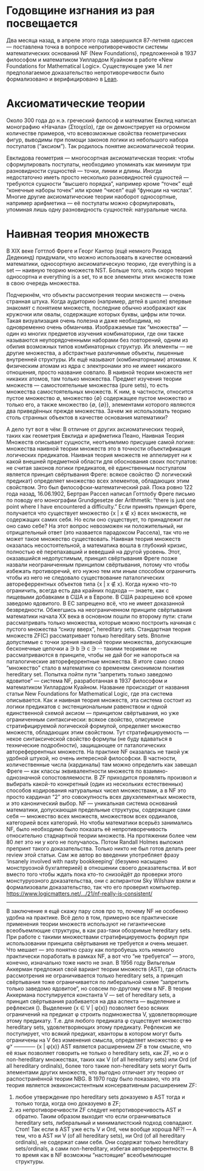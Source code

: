 Годовщине изгнания из рая посвещается
=====================================

Два месяца назад, в апреле этого года завершился 87-летняя одиссея — поставлена точка в вопросе непротиворечивости системы математических оснований
NF (New Foundations), предложенной в 1937 философом и математиком Уиллардом Куайном в работе «New Foundations for Mathematical Logic».
Существующее уже 14 лет предполагаемое доказательство непротиворечивости было формализовано и верифицировано в [Lean](https://lean-lang.org/).

# Аксиоматические теории

Около 300 года до н.э. греческий философ и математик Евклид написал монографию «Начала» (Στοιχεῖα), где он демонстрирует на огромном количестве примеров,
что всевозможные свойства геометрических фигур, выводимы при помощи законов логики из небольшого набора постулатов (“аксиом”).
Так родилось понятие аксиоматической теории.

Евклидова геометрия — многосортная аксиоматическая теория: чтобы сформулировать постулаты, необходимо упоминать как минимум три разновидности сущностей —
точки, линии и длины. Иногда недостаточно иметь просто несколько разновидностей сущностей — требуются сущности “высшего порядка”, например кроме “точек”
ещё “конечные наборы точек” или кроме “чисел” ещё “функции на числах”. Многие другие аксиоматические теории наоборот односортные, например арифметика —
её постулаты можно сформулировать, упоминая лишь одну разновидность сущностей: натуральные числа.

# Наивная теория множеств

В XIX веке Готтлоб Фреге и Георг Кантор (ещё немного Рихард Дедекинд) придумали, что можно использовать в качестве оснований математики, односортную
аксиоматическую теорию, где everything is a set — наивную теорию множеств NST. Больше того, коль скоро теория односортна и everything is a set, то и
все элементы этих множеств тоже в свою очередь множества.

Подчеркнём, что объекты рассмотрения теории множеств — очень странная штука. Когда аудиторию (например, детей в школе) впервые знакомят с понятием множеств, последние обычно изображают
как кружочки или овалы, содержащие которых буквы, цифры или точки. Такая визуализация очень полезна и даже необходима, но одновременно очень обманчива. Изображаемые так “множества” —
один из многих предметов изучения комбинаторики, где они также называются неупорядоченными наборами без повторений, одним из обилия возможных типов комбинаторных структур. Их элементы — не другие множества, а абстрактные различимые объекты, лишенные внутренней структуры. Их ещё называют (комбинаторными) атомами. К физическим атомам из ядра с электронами это не имеет никакого отношения, просто название совпало.
В наивной теории множеств нет никаких атомов, там только множества. Предмет изучения теории множеств — самостоятельные множества (pure sets), то есть множества самостоятельных множеств. К ним, в частности, относится пустое множество ∅, множество {∅} содержащее пустое множество и только его, а также множество {∅, {∅}}, элементами которого являются два приведённых прежде множества.
Зачем же использовать теорию столь странных объектов в качестве основания математики?

А дело тут вот в чём: В отличие от других аксиоматических теорий, таких как геометрия Евклида и арифметика Пеано, Наивная Теория Множеств описывает сущности, неотъемлимо присущие самой логике: множества наивной теории множеств это в точности объектификация логических предикатов. Наивная теория множеств не аппелирует ни к какой внешней предметной области для обоснования своих постулатов: не считая законов логики предикатов, её единственным постулатом является принцип свёртывания Фреге: всякое свойство 😊 логический предикат) определяет множество всех элементов, обладающих этим свойством.
Это был философски-математический рай. Пока ровно 122 года назад, 16.06.1902, Бертран Рассел написал Готтлобу Фреге письмо по поводу его монографии Grundgesetze der Arithmetik: “there is just one point where I have encountered a difficulty.”
Если принять принцип Фреге, получается что существует множество {x | x ∉ x} всех множеств, не содержащих самих себя. Но если оно существует, то принадлежит ли оно само себе? На этот вопрос невозможен ни положительный, ни отрицательный ответ (это назвается парадоксом Рассела), так что не может такое множество существовать.
Наивная теория множеств оказалась несостоятельной, а математика вошла в глубокий кризис, полностью её перепахавший и веведший на другой уровень.
Этот, оказавшийся недопустимым, принцип свёртывания Фреге позже назвали неограниченным принципом свёртывания, потому что чтобы избежать противоречий, его нужно тем или иным способом ограничить чтобы из него не следовало существование паталогических автореферрентных объектов типа {x | x ∉ x}.
Когда нужно что-то ограничить, всегда есть два крайних подхода — знаете, как с пищевыми добавками в США и в Европе. В США разрешено всё кроме заведомо ядовитого. В ЕС запрещено всё, что не имеет доказанной безвредности.
Обжегшись на неограниченном принципе свёртывания математики начала XX века в основном пошли по второму пути: стали рассматривать только множества, которые можно построить начиная с пустого множества “снизу вверх”, hereditary sets.
Стандартная теория множеств ZF(C) рассматривает только hereditary sets. Вполне допустимые с точки зрения наивной теории множества, допускающие бесконечные цепочки a ∋ b ∋ c ∋ ··· такими теориями не рассматриваются в принципе, чтобы не дай бог не напороться на паталогические автореферрентные множества. В итоге само слово “множество” стало в математике со временем синонимом понития hereditary set.
Попытка пойти пути ”запретить только заведомо ядовитое“ — система NF, разработанная в 1937 философом и математиком Уиллардом Куайном. Название происходит от названия статьи New Foundations for Mathematical Logic, где эта система описывается. Как и наивная теория множеств, эта система состоит из логики предикатов с экстенциональным равенством и одной единственной схемой аксиом — принципом свёртывания, но уже ограниченным синтаксически: всякое свойство, описуемое стратифицируемой логической формулой, определяет множество множеств, обладающих этим свойством. Тут стратифицируемость — некое синтаксической свойство формулы (не буду вдаваться в технические подробности), защищающее от паталогических автореферрентных множеств.
На практике NF оказалась не такой уж удобной штукой, но очень интересной философски.
В частности, количественные числа (кардиналы) там можно определить как завещал Фреге — как классы эквивалентности множеств по взаимно-однозначной сопостовляемости. В ZF приходится проявлять произвол и выбирать какой-то конкретный (один из нескольких естественных) способов кодирования натуральных чисел множествами, а в NF это просто кардинал “2” это совокупность всех двухэлементных множеств, и это канонический выбор.
NF — уникальная система оснований математики, допускающая предельные структуры, содержащие сами себя — множество всех множеств, множеством всех ординалов, категорией всех категорий.
Но чтобы математики всерьёз занимались NF, было необходимо было показать её непротиворечивость относительно стаднартной теории множеств. На протяжении более чем 80 лет это ни у кого не получалось. Потом Randall Holmes выложил препринт такого доказательства. Только никто не был готов делать peer review этой статьи. Сам же автор во введении употребляет фразу ‘insanely involved with nasty bookkeeping’ (безумно насыщено монструозной бухгалтерией) в отношении своего доказательства. И вот вместо того чтобы ждать пока кто-то снизойдёт до проверки этого монстуруозного доказательства, они с аспирантом Sky Wilshaw взяли и формализовали доказательство, так что его проверил компьютер.
https://www.logicmatters.net/.../21/nf-really-is-consistent/
* * *
В заключение я ещё скажу пару слов про то, почему NF не особенно удобна на практике. Всё дело в том, примерно все практические применения теории множеств используют не гигантические всеобъемлющие структуры, в как раз-таки обозримые hereditary sets. При работе с такими множествами стратифицируемость формул при использовании принципа свёртывания не требуется и очень мешает.
Что мешает — это понятно сразу как попробуешь хоть немного практически поработать в рамках NF, а вот что “не требуется” — этого, конечно, изначально тоже никто не знал. 
В 1956 году Вильгельм Аккерман предложил свой вариант теории множеств (AST), где область рассмотрения не ограничивается только hereditary sets, а принцип свёртывания тоже ограничивается по либеральной схеме ”запретить только заведомо ядовитое“, но совсем по-другому чем в NF.
В теории Аккермана постулируется константа V — set of hereditary sets, а принцип свёртывания разбивается на два аспекта — выделение и рефлексия ().
Выделение {x ∈ V | φ(x)} позволяет безо всяких ограничений на предикат φ строить подмножества V, удовлетворяющие этому предикату. Т.е. для любого предиката φ существует множество hereditary sets, удовлетворяющих этому предикату.
Рефлексия же постулирует, что всякий предикат, кванторы в котором могут быть ограничены на V без изменения смысла, определяет множество:
 φ ⇔ φᵛ
––—––––
{x | φ(x)}
AST является расширением ZF в том смысле, что её язык позволяет говорить не только о hereditary sets, как ZF, но и о non-hereditary множествах, таких как V (of all hereditary sets) или Ord (of all hereditary ordinals), более того такие non-hereditary sets могут быть элементами других множеств, что выгодно отличает эту теорию от распостранённой теории NBG.
В 1970 году было показано, что эта теория является эквиконсистентным консервативным расширением ZF:
1) любое утверждение про hereditary sets доказуемо в AST тогда и только тогда, когда оно доказуемо в ZF;
2) из непротиворечивости ZF следует непротиворечивость AST и обратно.
Таким образом выходит что если ограничиваться hereditary sets, либеральный и минималистский подход совпадают.
Стоп! Так если в AST уже есть V и Ord, чем вообще хороша NF?! — А тем, что в AST ни V (of all hereditary sets), ни Ord (of all hereditary ordinals), не содержат сами себя. Они содержат только hereditary sets/ordinals, а сами non-hereditary, избегая автореферрентности. В то время как в NF возможны “настоящие” всеобъемлющие структуры.
